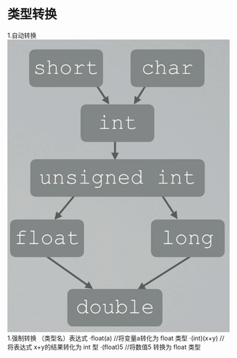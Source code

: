 # 类型转换
1.自动转换
![自动类型转换](photo/类型转换.png)
1.强制转换
（类型名）表达式
    ·float(a)   //将变量a转化为 float 类型
    ·(int)(x+y) //将表达式 x+y的结果转化为 int 型
    ·(float)5   //将数值5 转换为 float 类型